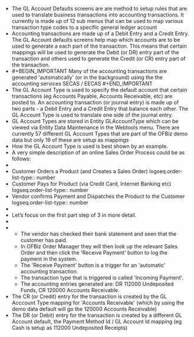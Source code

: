 - The GL Account Defaults screens are are method to setup rules that are used to translate business transactions into accounting transactions. It currently is made up of 12 sub menus that can be used to map various transaction type codes to a specific general ledger account
- Accounting transactions are made up of a Debit Entry and a Credit Entry. The GL Account defaults screens help map which accounts are to be used to generate a each part of the transaction. This means that certain mappings will be used to generate the Debit (or DR) entry part of the transaction and others used to generate the Credit (or CR) entry part of the transaction.
- #+BEGIN_IMPORTANT
  Many of the accounting transactions are generated 'automatically' (or in the background) using the the accounting services SECAS / EECAS
  #+END_IMPORTANT
- The GL Account Type is used to specify the default account that certain transactions (eg Accounts Payable, Accounts Receivable, etc) are posted to.
  An accounting transaction (or journal entry) is made up of two parts - a Debit Entry and a Credit Entry that balance each other. The GL Account Type is used to translate one side of the journal entry.
- GL Account Types are stored in Entity GLAccountType which can be viewed via Entity Data Maintenance in the Webtools menu. There are currently 57 different GL Account Types that are part of the OFBiz demo data but only 19 of these are setup as mappings
- How the GL Account Type is used is best shown by an example.
- A very simple description of an online Sales Order Process could be as follows:
-
- Customer Orders a Product (and Creates a Sales Order)
  logseq.order-list-type:: number
- Customer Pays for Product (via Credit Card, Internet Banking etc)
  logseq.order-list-type:: number
- Vendor confirms Payment and Dispatches the Product to the Customer
  logseq.order-list-type:: number
-
- Let’s focus on the first part step of 3 in more detail.
-
- <ul>
      <li>The vendor has checked their bank statement and seen that the customer has paid.</li>
      <li>In OFBiz Order Manager they will then look up the relevant Sales Order and then click the 'Receive Payment' button to log the payment in the system.</li>
      <li>The 'Receive Payment' button is a trigger for an 'automatic' accounting transaction.</li>
      <li>The transaction type that is triggered is called 'Incoming Payment'.</li>
      <li>The accounting entries generated are: DR 112000 Undeposited Funds, CR 120000 Accounts Receivable.</li>
  </ul>
- The CR (or Credit) entry for the transaction is created by the GL Acccount Type mapping for 'Accounts Receivable' (which by using the demo data default will go the 120000 Accounts Receivable)
- The DR (or Debit) entry for the transaction is created by a different GL Account default, the Payment Method Id / GL Account Id mapping (eg Cash is setup as 112000 Undeposited Receipts)